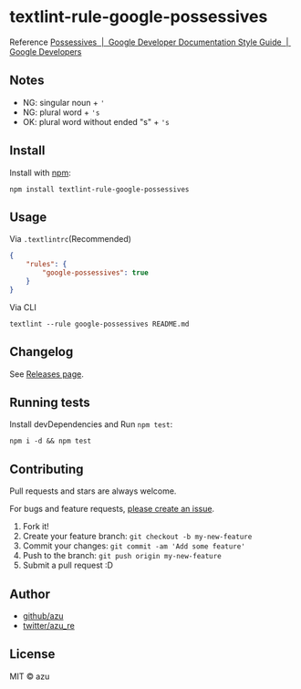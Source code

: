 # textlint-rule-google-possessives

Reference [Possessives  |  Google Developer Documentation Style Guide  |  Google Developers](https://developers.google.com/style/possessives "Possessives  |  Google Developer Documentation Style Guide  |  Google Developers")

## Notes

- NG: singular noun + `'`
- NG: plural word + `'s`
- OK: plural word without ended "s" + `'s`

## Install

Install with [npm](https://www.npmjs.com/):

    npm install textlint-rule-google-possessives

## Usage

Via `.textlintrc`(Recommended)

```json
{
    "rules": {
        "google-possessives": true
    }
}
```

Via CLI

```
textlint --rule google-possessives README.md
```


## Changelog

See [Releases page](https://github.com/textlint-rule/textlint-rule-preset-google/releases).

## Running tests

Install devDependencies and Run `npm test`:

    npm i -d && npm test

## Contributing

Pull requests and stars are always welcome.

For bugs and feature requests, [please create an issue](https://github.com/textlint-rule/textlint-rule-preset-google/issues).

1. Fork it!
2. Create your feature branch: `git checkout -b my-new-feature`
3. Commit your changes: `git commit -am 'Add some feature'`
4. Push to the branch: `git push origin my-new-feature`
5. Submit a pull request :D

## Author

- [github/azu](https://github.com/azu)
- [twitter/azu_re](https://twitter.com/azu_re)

## License

MIT © azu
